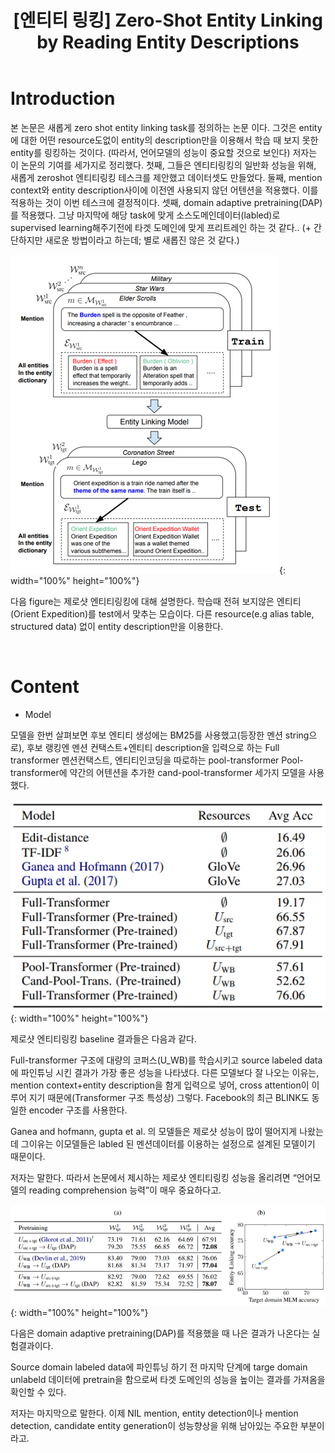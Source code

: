 ﻿---
title:  "[엔티티 링킹] Zero-Shot Entity Linking by Reading Entity Descriptions"
excerpt: "Zero-Shot Entity Linking by Reading Entity Descriptions  논문 소개"
toc: true
toc_sticky: true
header:
  teaser: /assets/images/logo.jpg

categories:
  - Entity Linking
tags:
  - Entity Linking
  - Entity Disambiguation
  - 개체 연결
  - 중의성 해소
last_modified_at: 2021-02-23T09:06:00-05:00
---
# Introduction

본 논문은 새롭게 zero shot entity linking task를 정의하는 논문 이다. 그것은 entity에 대한 어떤 resource도없이 entity의 description만을 이용해서 학습 때 보지 못한 entity를 링킹하는 것이다. (따라서, 언어모델의 성능이 중요할 것으로 보인다)
저자는 이 논문의 기여를 세가지로 정리했다.
첫째, 그들은 엔티티링킹의 일반화 성능을 위해, 새롭게 zeroshot 엔티티링킹 테스크를 제안했고 데이터셋도 만들었다.
둘째, mention context와 entity description사이에 이전엔 사용되지 않던 어텐션을 적용했다. 이를 적용하는 것이 이번 테스크에 결정적이다.
셋째, domain adaptive pretraining(DAP)를 적용했다. 그냥 마지막에 해당 task에 맞게 소스도메인데이터(labled)로 supervised learning해주기전에 타겟 도메인에 맞게 프리트레인 하는 것 같다.. (+ 간단하지만 새로운 방법이라고 하는데; 별로 새롭진 않은 것 같다.)


![png](/images/el3/1.PNG "그림1"){: width="100%" height="100%"}  

다음 figure는 제로샷 엔티티링킹에 대해 설명한다. 학습때 전혀 보지않은 엔티티(Orient Expedition)를 test에서 맞추는 모습이다. 다른 resource(e.g alias table, structured data) 없이 entity description만을 이용한다.


<br>

# Content

- Model

모델을 한번 살펴보면
후보 엔티티 생성에는 BM25를 사용했고(등장한 멘션 string으로), 
후보 랭킹엔 멘션 컨택스트+엔티티 description을 입력으로 하는 Full transformer
멘션컨택스트, 엔티티인코딩을 따로하는 pool-transformer
Pool-transformer에 약간의 어텐션을 추가한 cand-pool-transformer 세가지 모델을 사용했다.


![png](/images/el3/2.PNG "그림1"){: width="100%" height="100%"}  

제로샷 엔티티링킹 baseline 결과들은 다음과 같다.

Full-transformer 구조에 대량의 코퍼스(U_WB)를 학습시키고 source labeled data에 파인튜닝 시킨 결과가 가장 좋은 성능을 나타냈다. 다른 모델보다 잘 나오는 이유는, mention context+entity description을 함게 입력으로 넣어, cross attention이 이루어 지기 때문에(Transformer 구조 특성상)
그렇다. Facebook의 최근 BLINK도 동일한 encoder 구조를 사용한다.


Ganea and hofmann, gupta et al. 의 모델들은 제로샷 성능이 많이 떨어지게 나왔는데 그이유는 이모델들은 labled 된 멘션데이터를 이용하는 설정으로 설계된 모델이기 때문이다.

저자는 말한다. 따라서 논문에서 제시하는 제로샷 엔티티링킹 성능을 올리려면 “언어모델의 reading comprehension 능력”이 매우 중요하다고.


![png](/images/el3/3.PNG "그림1"){: width="100%" height="100%"}  

다음은 domain adaptive pretraining(DAP)를 적용했을 때 나은 결과가 나온다는 실험결과이다.

Source domain labeled data에 파인튜닝 하기 전 마지막 단계에 targe domain unlabeld 데이터에 pretrain을 함으로써 타겟 도메인의 성능을 높이는 결과를 가져옴을 확인할 수 있다.

저자는 마지막으로 말한다. 이제 NIL mention, entity detection이나 mention detection, candidate entity generation이 성능향상을 위해 남아있는 주요한 부분이라고.


